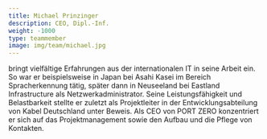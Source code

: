 ```yaml
---
title: Michael Prinzinger
description: CEO, Dipl.-Inf.
weight: -1000
type: teammember
image: img/team/michael.jpg
---
```


bringt vielfältige Erfahrungen aus der internationalen IT in seine Arbeit ein. So war er beispielsweise in Japan bei Asahi Kasei im Bereich Spracherkennung tätig, später dann in Neuseeland bei Eastland Infrastructure als Netzwerkadministrator. Seine Leistungsfähigkeit und Belastbarkeit stellte er zuletzt als Projektleiter in der Entwicklungsabteilung von Kabel Deutschland unter Beweis. Als CEO von PORT ZERO konzentriert er sich auf das Projektmanagement sowie den Aufbau und die Pflege von Kontakten.

